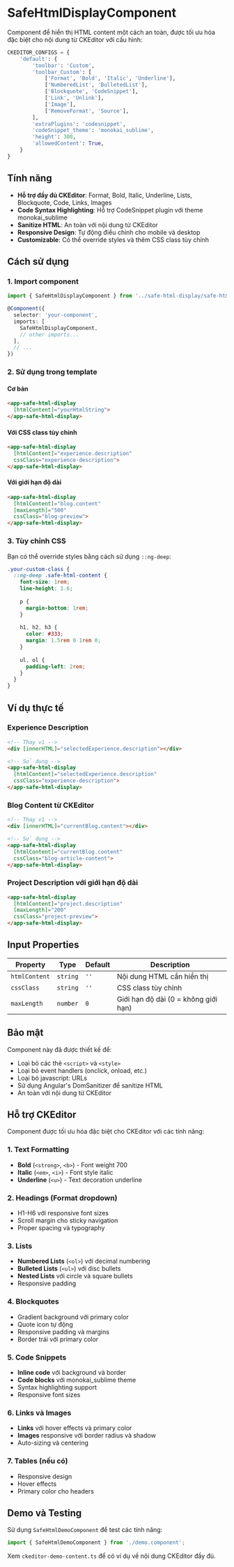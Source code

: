 # SafeHtmlDisplayComponent

Component để hiển thị HTML content một cách an toàn, được tối ưu hóa đặc biệt cho nội dung từ CKEditor với cấu hình:

```python
CKEDITOR_CONFIGS = {
    'default': {
        'toolbar': 'Custom',
        'toolbar_Custom': [
            ['Format', 'Bold', 'Italic', 'Underline'],
            ['NumberedList', 'BulletedList'],
            ['Blockquote', 'CodeSnippet'],
            ['Link', 'Unlink'],
            ['Image'],
            ['RemoveFormat', 'Source'],
        ],
        'extraPlugins': 'codesnippet',
        'codeSnippet_theme': 'monokai_sublime',
        'height': 300,
        'allowedContent': True,
    }
}
```

## Tính năng

- **Hỗ trợ đầy đủ CKEditor**: Format, Bold, Italic, Underline, Lists, Blockquote, Code, Links, Images
- **Code Syntax Highlighting**: Hỗ trợ CodeSnippet plugin với theme monokai_sublime
- **Sanitize HTML**: An toàn với nội dung từ CKEditor
- **Responsive Design**: Tự động điều chỉnh cho mobile và desktop
- **Customizable**: Có thể override styles và thêm CSS class tùy chỉnh

## Cách sử dụng

### 1. Import component

```typescript
import { SafeHtmlDisplayComponent } from '../safe-html-display/safe-html-display.component';

@Component({
  selector: 'your-component',
  imports: [
    SafeHtmlDisplayComponent,
    // other imports...
  ],
  // ...
})
```

### 2. Sử dụng trong template

#### Cơ bản
```html
<app-safe-html-display 
  [htmlContent]="yourHtmlString">
</app-safe-html-display>
```

#### Với CSS class tùy chỉnh
```html
<app-safe-html-display 
  [htmlContent]="experience.description"
  cssClass="experience-description">
</app-safe-html-display>
```

#### Với giới hạn độ dài
```html
<app-safe-html-display 
  [htmlContent]="blog.content"
  [maxLength]="500"
  cssClass="blog-preview">
</app-safe-html-display>
```

### 3. Tùy chỉnh CSS

Bạn có thể override styles bằng cách sử dụng `::ng-deep`:

```scss
.your-custom-class {
  ::ng-deep .safe-html-content {
    font-size: 1rem;
    line-height: 1.6;
    
    p {
      margin-bottom: 1rem;
    }
    
    h1, h2, h3 {
      color: #333;
      margin: 1.5rem 0 1rem 0;
    }
    
    ul, ol {
      padding-left: 2rem;
    }
  }
}
```

## Ví dụ thực tế

### Experience Description
```html
<!-- Thay vì -->
<div [innerHTML]="selectedExperience.description"></div>

<!-- Sử dụng -->
<app-safe-html-display 
  [htmlContent]="selectedExperience.description"
  cssClass="experience-description">
</app-safe-html-display>
```

### Blog Content từ CKEditor
```html
<!-- Thay vì -->
<div [innerHTML]="currentBlog.content"></div>

<!-- Sử dụng -->
<app-safe-html-display
  [htmlContent]="currentBlog.content"
  cssClass="blog-article-content">
</app-safe-html-display>
```

### Project Description với giới hạn độ dài
```html
<app-safe-html-display 
  [htmlContent]="project.description"
  [maxLength]="200"
  cssClass="project-preview">
</app-safe-html-display>
```

## Input Properties

| Property | Type | Default | Description |
|----------|------|---------|-------------|
| `htmlContent` | `string` | `''` | Nội dung HTML cần hiển thị |
| `cssClass` | `string` | `''` | CSS class tùy chỉnh |
| `maxLength` | `number` | `0` | Giới hạn độ dài (0 = không giới hạn) |

## Bảo mật

Component này đã được thiết kế để:
- Loại bỏ các thẻ `<script>` và `<style>`
- Loại bỏ event handlers (onclick, onload, etc.)
- Loại bỏ javascript: URLs
- Sử dụng Angular's DomSanitizer để sanitize HTML
- An toàn với nội dung từ CKEditor

## Hỗ trợ CKEditor

Component được tối ưu hóa đặc biệt cho CKEditor với các tính năng:

### 1. Text Formatting
- **Bold** (`<strong>`, `<b>`) - Font weight 700
- **Italic** (`<em>`, `<i>`) - Font style italic
- **Underline** (`<u>`) - Text decoration underline

### 2. Headings (Format dropdown)
- H1-H6 với responsive font sizes
- Scroll margin cho sticky navigation
- Proper spacing và typography

### 3. Lists
- **Numbered Lists** (`<ol>`) với decimal numbering
- **Bulleted Lists** (`<ul>`) với disc bullets
- **Nested Lists** với circle và square bullets
- Responsive padding

### 4. Blockquotes
- Gradient background với primary color
- Quote icon tự động
- Responsive padding và margins
- Border trái với primary color

### 5. Code Snippets
- **Inline code** với background và border
- **Code blocks** với monokai_sublime theme
- Syntax highlighting support
- Responsive font sizes

### 6. Links và Images
- **Links** với hover effects và primary color
- **Images** responsive với border radius và shadow
- Auto-sizing và centering

### 7. Tables (nếu có)
- Responsive design
- Hover effects
- Primary color cho headers

## Demo và Testing

Sử dụng `SafeHtmlDemoComponent` để test các tính năng:

```typescript
import { SafeHtmlDemoComponent } from './demo.component';
```

Xem `ckeditor-demo-content.ts` để có ví dụ về nội dung CKEditor đầy đủ.
